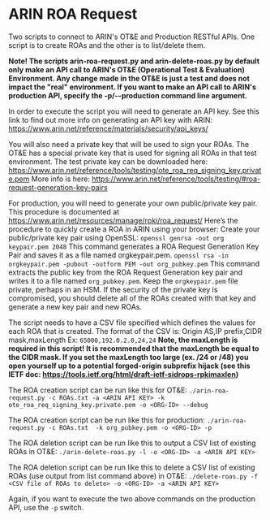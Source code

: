 # ARIN ROA Request
Two scripts to connect to ARIN's OT&E and Production RESTful APIs.  One script is to create ROAs and the other is to list/delete them.

**Note! The scripts arin-roa-request.py and arin-delete-roas.py by default only make an API call to ARIN's OT&E (Operational Test & Evaluation) Environment.  Any change made in the OT&E is just a test and does not impact the "real" environment.  If you want to make an API call to ARIN's production API, specify the -p/--production command line argument.**

In order to execute the script you will need to generate an API key.  See this link to find out more info on generating an API key with ARIN: https://www.arin.net/reference/materials/security/api_keys/

You will also need a private key that will be used to sign your ROAs.  The OT&E has a special private key that is used for signing all ROAs in that test environment.  The test private key can be downloaded here: https://www.arin.net/reference/tools/testing/ote_roa_req_signing_key.private.pem 
More info is here: https://www.arin.net/reference/tools/testing/#roa-request-generation-key-pairs

For production, you will need to generate your own public/private key pair.  This procedure is documented at https://www.arin.net/resources/manage/rpki/roa_request/
Here’s the procedure to quickly create a ROA in ARIN using your browser:
Create your public/private key pair using OpenSSL:
```openssl genrsa -out org keypair.pem 2048```
This command generates a ROA Request Generation Key Pair and saves it as a file named orgkeypair.pem.
```openssl rsa -in orgkeypair.pem -pubout -outform PEM -out org_pubkey.pem```
This command extracts the public key from the ROA Request Generation key pair and writes it to a file named ```org_pubkey.pem```.
Keep the ```orgkeypair.pem``` file private, perhaps in an HSM.  If the security of the private key is compromised, you should delete all of the ROAs created with that key and generate a new key pair and new ROAs.

The script needs to have a CSV file specified which defines the values for each ROA that is created.  The format of the CSV is:
Origin AS,IP prefix,CIDR mask,maxLength
Ex: ```65000,192.0.2.0,24,24```
**Note, the maxLength is required in this script!  It is recommended that the maxLength be equal to the CIDR mask.  If you set the maxLength too large (ex. /24 or /48) you open yourself up to a potential forged-origin subprefix hijack (see this IETF doc: https://tools.ietf.org/html/draft-ietf-sidrops-rpkimaxlen)**

The ROA creation script can be run like this for OT&E:
```./arin-roa-request.py -c ROAs.txt -a <ARIN API KEY> -k ote_roa_req_signing_key.private.pem -o <ORG-ID> --debug```

The ROA creation script can be run like this for production:
```./arin-roa-request.py -c ROAs.txt  -k org_pubkey.pem -o <ORG-ID> -p```

The ROA deletion script can be run like this to output a CSV list of existing ROAs in OT&E:
```./arin-delete-roas.py -l -o <ORG-ID> -a <ARIN API KEY>```

The ROA deletion script can be run like this to delete a CSV list of existing ROAs (use output from list command above) in OT&E:
```./delete-roas.py -f <CSV file of ROAs to delete> -o <ORG-ID> -a <ARIN API KEY>```

Again, if you want to execute the two above commands on the production API, use the ```-p``` switch.

